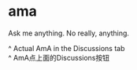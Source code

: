 # ama
Ask me anything. No really, anything.

^ Actual AmA in the Discussions tab  
^ AmA点上面的Discussions按钮
